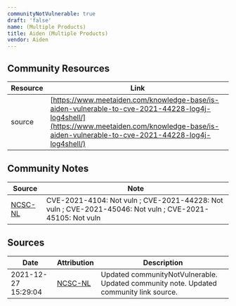 ```yaml
---
communityNotVulnerable: true
draft: 'false'
name: (Multiple Products)
title: Aiden (Multiple Products)
vendor: Aiden
---
```



## Community Resources
| Resource | Link |
| --- | --- |
| source | [https://www.meetaiden.com/knowledge-base/is-aiden-vulnerable-to-cve-2021-44228-log4j-log4shell/](https://www.meetaiden.com/knowledge-base/is-aiden-vulnerable-to-cve-2021-44228-log4j-log4shell/) |

## Community Notes
| Source | Note |
| --- | --- |
| [NCSC-NL](https://github.com/NCSC-NL/log4shell/blob/main/software/README.md) | CVE-2021-4104: Not vuln ; CVE-2021-44228: Not vuln ; CVE-2021-45046: Not vuln ; CVE-2021-45105: Not vuln </ul> |

## Sources
| Date | Attribution | Description |
| --- | --- | --- |
| 2021-12-27 15:29:04 | [NCSC-NL](https://github.com/NCSC-NL/log4shell/blob/main/software/README.md) | Updated communityNotVulnerable. Updated community note. Updated community link source.  |
